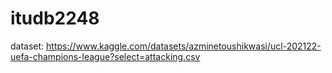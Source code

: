 # itudb2248
dataset: https://www.kaggle.com/datasets/azminetoushikwasi/ucl-202122-uefa-champions-league?select=attacking.csv
